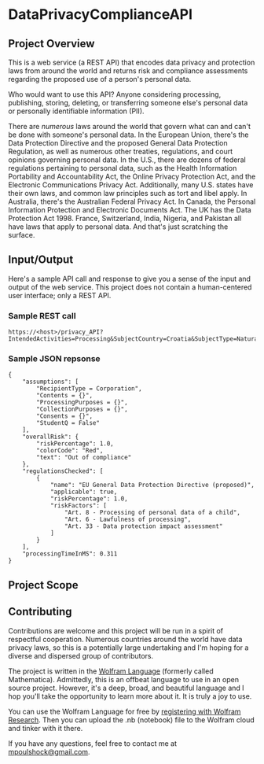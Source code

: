 # DataPrivacyComplianceAPI

## Project Overview

This is a web service (a REST API) that encodes data privacy and protection laws from around the world and returns risk and compliance assessments regarding the proposed use of a person's personal data.  

Who would want to use this API?  Anyone considering processing, publishing, storing, deleting, or transferring someone else's personal data or personally identifiable information (PII).  

There are *numerous* laws around the world that govern what can and can't be done with someone's personal data. In the European Union, there's the Data Protection Directive and the proposed General Data Protection Regulation, as well as numerous other treaties, regulations, and court opinions governing personal data.  In the U.S., there are dozens of federal regulations pertaining to personal data, such as the Health Information Portability and Accountability Act, the Online Privacy Protection Act, and the Electronic Communications Privacy Act.  Additionally, many U.S. states have their own laws, and common law principles such as tort and libel apply.  In Australia, there's the Australian Federal Privacy Act.  In Canada, the Personal Information Protection and Electronic Documents Act.  The UK has the Data Protection Act 1998.  France, Switzerland, India, Nigeria, and Pakistan all have laws that apply to personal data.  And that's just scratching the surface. 




## Input/Output

Here's a sample API call and response to give you a sense of the input and output of the web service.  This project does not contain a human-centered user interface; only a REST API.  

### Sample REST call

```
https://<host>/privacy_API?IntendedActivities=Processing&SubjectCountry=Croatia&SubjectType=Natural%20person&ControllerType=Corporation&ProcessorType=Corporation&ControllerCountry=Croatia&ProcessorCountry=x&RecipientCountry=x&SubjectAge=8&DataContent=Criminal%20history&DataContent=Genetic&Source=Data%20subject
```

### Sample JSON repsonse

```
{
    "assumptions": [
        "RecipientType = Corporation",
        "Contents = {}",
        "ProcessingPurposes = {}",
        "CollectionPurposes = {}",
        "Consents = {}",
        "StudentQ = False"
    ],
    "overallRisk": {
        "riskPercentage": 1.0,
        "colorCode": "Red",
        "text": "Out of compliance"
    },
    "regulationsChecked": [
        {
            "name": "EU General Data Protection Directive (proposed)",
            "applicable": true,
            "riskPercentage": 1.0,
            "riskFactors": [
                "Art. 8 - Processing of personal data of a child",
                "Art. 6 - Lawfulness of processing",
                "Art. 33 - Data protection impact assessment"
            ]
        }
    ],
    "processingTimeInMS": 0.311
}
```

## Project Scope

## Contributing

Contributions are welcome and this project will be run in a spirit of respectful cooperation.  Numerous countries around the world have data privacy laws, so this is a potentially large undertaking and I'm hoping for a diverse and dispersed group of contributors.

The project is written in the [Wolfram Language](https://www.wolfram.com/language/) (formerly called Mathematica).  Admittedly, this is an offbeat language to use in an open source project.  However, it's a deep, broad, and beautiful language and I hop you'll take the opportunity to learn more about it.  It is truly a joy to use.

You can use the Wolfram Language for free by [registering with Wolfram Research](https://user.wolfram.com/wolframid/registration/cloud).  Then you can upload the .nb (notebook) file to the Wolfram cloud and tinker with it there.

If you have any questions, feel free to contact me at mpoulshock@gmail.com.


